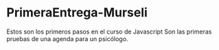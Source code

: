 # PrimeraEntrega-Murseli

Estos son los primeros pasos en el curso de Javascript
Son las primeras pruebas de una agenda para un psicólogo.
